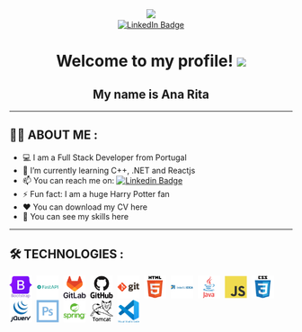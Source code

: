 <div id="header" align="center">
  <img src="https://media.giphy.com/media/rsUGLKwgSvSxmq1VrZ/giphy.gif" width="100"/>
</div>

<div id="badges" align="center">
  <a href="https://www.linkedin.com/in/ana-rita-cruz/">
    <img src="https://img.shields.io/badge/LinkedIn-blue?style=for-the-badge&logo=linkedin&logoColor=white" alt="LinkedIn Badge"/>
  </a>
</div>

<div id="title" align="center">
  <h1>
     Welcome to my profile!
     <img src="https://media.giphy.com/media/hvRJCLFzcasrR4ia7z/giphy.gif" width="30px"/>
  </h1>
      <h2> My name is Ana Rita </h2>
</div>

<!-- ABOUT ME -->

---

<h2> 👩‍💻 ABOUT ME : </h2>

- 💻 I am a Full Stack Developer from Portugal
- 🌱 I’m currently learning C++, .NET and Reactjs
- 📫 You can reach me on: [![Linkedin Badge](https://img.shields.io/badge/-linkedin-blue?style=flat&logo=Linkedin&logoColor=white)](https://www.linkedin.com/in/ana-rita-cruz/)
- ⚡ Fun fact: I am a huge Harry Potter fan
- ❤️ You can download my CV <href> here </href>
- 🥇 You can see my skills <href> here </href>

<!-- LANGUAGES -->

---

<h2> 🛠️ TECHNOLOGIES : </h2>
<div id="technologies">
  <img src="https://github.com/devicons/devicon/blob/master/icons/bootstrap/bootstrap-original-wordmark.svg" title="Bootstrap" alt="Java" width="40" height="40"/>&nbsp;
  <img src="https://github.com/devicons/devicon/blob/master/icons/fastapi/fastapi-original-wordmark.svg" title="API" alt="Java" width="40" height="40"/>&nbsp;
  <img src="https://github.com/devicons/devicon/blob/master/icons/gitlab/gitlab-original-wordmark.svg" title="Gitlab" alt="Java" width="40" height="40"/>&nbsp;
  <img src="https://github.com/devicons/devicon/blob/master/icons/github/github-original-wordmark.svg" title="Github" alt="Java" width="40" height="40"/>&nbsp;
  <img src="https://github.com/devicons/devicon/blob/master/icons/git/git-original-wordmark.svg" title="Git" alt="Java" width="40" height="40"/>&nbsp;
  <img src="https://github.com/devicons/devicon/blob/master/icons/html5/html5-original-wordmark.svg" title="HTML" alt="Java" width="40" height="40"/>&nbsp;
  <img src="https://github.com/devicons/devicon/blob/master/icons/intellij/intellij-original-wordmark.svg" title="IntelliJ" alt="Java" width="40" height="40"/>&nbsp;
  <img src="https://github.com/devicons/devicon/blob/master/icons/java/java-original-wordmark.svg" title="Java" alt="Java" width="40" height="40"/>&nbsp;
  <img src="https://github.com/devicons/devicon/blob/master/icons/javascript/javascript-original.svg" title="JS" alt="Java" width="40" height="40"/>&nbsp;
  <img src="https://github.com/devicons/devicon/blob/master/icons/css3/css3-original-wordmark.svg" title="CSS" alt="Java" width="40" height="40"/>&nbsp;
  <img src="https://github.com/devicons/devicon/blob/master/icons/jquery/jquery-original-wordmark.svg" title="JQuery" alt="Java" width="40" height="40"/>&nbsp;
  <img src="https://github.com/devicons/devicon/blob/master/icons/photoshop/photoshop-line.svg" title="Photoshop" alt="Java" width="40" height="40"/>&nbsp;
  <img src="https://github.com/devicons/devicon/blob/master/icons/spring/spring-original-wordmark.svg" title="Spring" alt="Java" width="40" height="40"/>&nbsp;
  <img src="https://github.com/devicons/devicon/blob/master/icons/tomcat/tomcat-line-wordmark.svg" title="Tomcat" alt="Java" width="40" height="40"/>&nbsp;
  <img src="https://github.com/devicons/devicon/blob/master/icons/vscode/vscode-original-wordmark.svg" title="VSCode" alt="Java" width="40" height="40"/>&nbsp;
  
  

